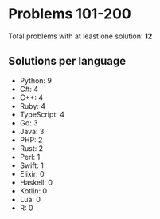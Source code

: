 # Problems 101-200

Total problems with at least one solution: **12**

## Solutions per language

- Python: 9
- C#: 4
- C++: 4
- Ruby: 4
- TypeScript: 4
- Go: 3
- Java: 3
- PHP: 2
- Rust: 2
- Perl: 1
- Swift: 1
- Elixir: 0
- Haskell: 0
- Kotlin: 0
- Lua: 0
- R: 0
